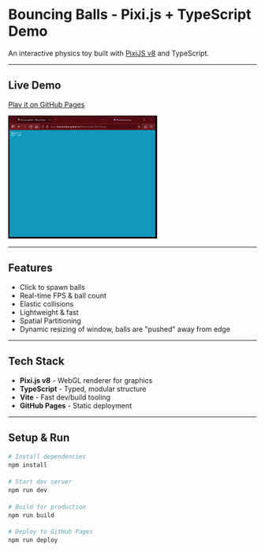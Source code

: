 # Bouncing Balls - Pixi.js + TypeScript Demo

An interactive physics toy built with [PixiJS v8](https://pixijs.com/) and TypeScript.

---

## Live Demo

[Play it on GitHub Pages](https://harrybridgen.github.io/BouncingBalls-Pixi/)

<img src="BouncingBallsDEMO.gif" alt="demo preview GIF" style="width: 60%;">

---

## Features

- Click to spawn balls
- Real-time FPS & ball count
- Elastic collisions
- Lightweight & fast
- Spatial Partitioning
- Dynamic resizing of window, balls are "pushed" away from edge

---

## Tech Stack

- **Pixi.js v8** - WebGL renderer for graphics
- **TypeScript** - Typed, modular structure
- **Vite** - Fast dev/build tooling
- **GitHub Pages** - Static deployment

---

## Setup & Run

```bash
# Install dependencies
npm install

# Start dev server
npm run dev

# Build for production
npm run build

# Deploy to GitHub Pages
npm run deploy
